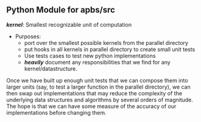 
Python Module for apbs/src
---

***kernel***: Smallest recognizable unit of computation

- Purposes:
    - port over the smallest possible kernels from the parallel directory
    - put hooks in all kernels in parallel directory to create small unit tests
    - Use tests cases to test new python implementations
    - ***heavily*** document any responsibilities that we find for any kernel/datastructure.

Once we have built up enough unit tests that we can compose them into larger units (say, to test a larger function in the parallel directory), we can then swap out implementations that may reduce the complexity of the underlying data structures and algorithms by several orders of magnitude.
The hope is that we can have some measure of the accuracy of our implementations before changing them.

